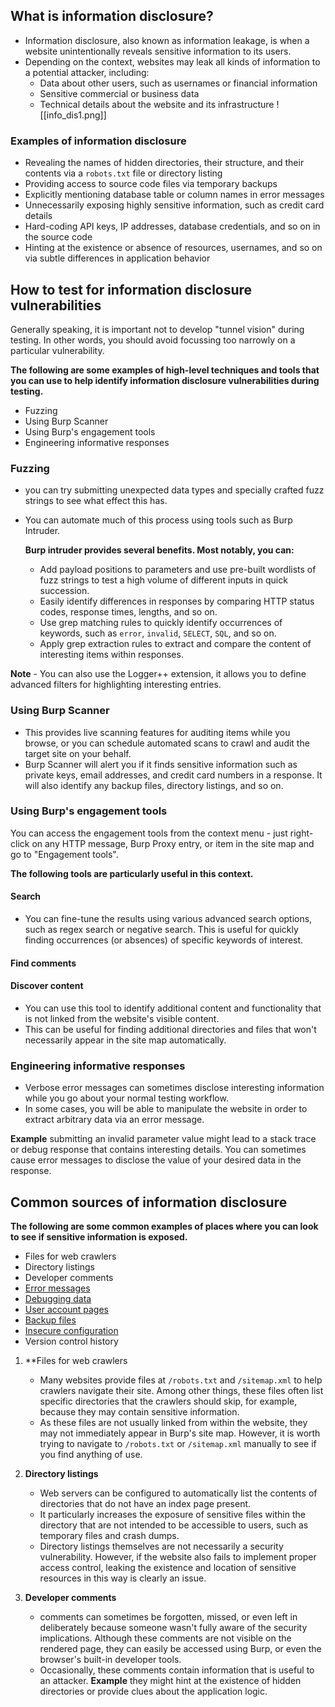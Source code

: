 ## What is information disclosure?
- Information disclosure, also known as information leakage, is when a website unintentionally reveals sensitive information to its users.
- Depending on the context, websites may leak all kinds of information to a potential attacker, including:
	- Data about other users, such as usernames or financial information
	- Sensitive commercial or business data
	- Technical details about the website and its infrastructure
![[info_dis1.png]]

### Examples of information disclosure
- Revealing the names of hidden directories, their structure, and their contents via a `robots.txt` file or directory listing
- Providing access to source code files via temporary backups
- Explicitly mentioning database table or column names in error messages
- Unnecessarily exposing highly sensitive information, such as credit card details
- Hard-coding API keys, IP addresses, database credentials, and so on in the source code
- Hinting at the existence or absence of resources, usernames, and so on via subtle differences in application behavior

## How to test for information disclosure vulnerabilities
Generally speaking, it is important not to develop "tunnel vision" during testing. In other words, you should avoid focussing too narrowly on a particular vulnerability.

**The following are some examples of high-level techniques and tools that you can use to help identify information disclosure vulnerabilities during testing.**
- Fuzzing
- Using Burp Scanner
- Using Burp's engagement tools
- Engineering informative responses

### Fuzzing
- you can try submitting unexpected data types and specially crafted fuzz strings to see what effect this has.
- You can automate much of this process using tools such as Burp Intruder.

	**Burp intruder provides several benefits. Most notably, you can:**
	- Add payload positions to parameters and use pre-built wordlists of fuzz strings to test a high volume of different inputs in quick succession.
	- Easily identify differences in responses by comparing HTTP status codes, response times, lengths, and so on.
	- Use grep matching rules to quickly identify occurrences of keywords, such as `error`, `invalid`, `SELECT`, `SQL`, and so on.
	- Apply grep extraction rules to extract and compare the content of interesting items within responses.

**Note** - 
You can also use the Logger++ extension, it allows you to define advanced filters for highlighting interesting entries.

### Using Burp Scanner
- This provides live scanning features for auditing items while you browse, or you can schedule automated scans to crawl and audit the target site on your behalf.
- Burp Scanner will alert you if it finds sensitive information such as private keys, email addresses, and credit card numbers in a response. It will also identify any backup files, directory listings, and so on.

### Using Burp's engagement tools
You can access the engagement tools from the context menu - just right-click on any HTTP message, Burp Proxy entry, or item in the site map and go to "Engagement tools".

**The following tools are particularly useful in this context.**
#### Search
- You can fine-tune the results using various advanced search options, such as regex search or negative search. This is useful for quickly finding occurrences (or absences) of specific keywords of interest.

#### Find comments

#### Discover content
- You can use this tool to identify additional content and functionality that is not linked from the website's visible content.
- This can be useful for finding additional directories and files that won't necessarily appear in the site map automatically.

### Engineering informative responses
- Verbose error messages can sometimes disclose interesting information while you go about your normal testing workflow.
- In some cases, you will be able to manipulate the website in order to extract arbitrary data via an error message.

**Example**
submitting an invalid parameter value might lead to a stack trace or debug response that contains interesting details. You can sometimes cause error messages to disclose the value of your desired data in the response.

## Common sources of information disclosure
**The following are some common examples of places where you can look to see if sensitive information is exposed.**

- Files for web crawlers
- Directory listings
- Developer comments
- [Error messages](information_disclosure_in_error_messages.md)
- [Debugging data](Information_disclosure_on_debug_page.md)
- [User account pages](user_account_pages.md)
- [Backup files](Source_code_disclosure_via_backup_files.md)
- [Insecure configuration](Insecure_configuration.md)
- Version control history

1. **Files for web crawlers
	- Many websites provide files at `/robots.txt` and `/sitemap.xml` to help crawlers navigate their site. Among other things, these files often list specific directories that the crawlers should skip, for example, because they may contain sensitive information.
	- As these files are not usually linked from within the website, they may not immediately appear in Burp's site map. However, it is worth trying to navigate to `/robots.txt` or `/sitemap.xml` manually to see if you find anything of use.

2. **Directory listings**
	- Web servers can be configured to automatically list the contents of directories that do not have an index page present.
	- It particularly increases the exposure of sensitive files within the directory that are not intended to be accessible to users, such as temporary files and crash dumps.
	- Directory listings themselves are not necessarily a security vulnerability. However, if the website also fails to implement proper access control, leaking the existence and location of sensitive resources in this way is clearly an issue.

3. **Developer comments**
	- comments can sometimes be forgotten, missed, or even left in deliberately because someone wasn't fully aware of the security implications. Although these comments are not visible on the rendered page, they can easily be accessed using Burp, or even the browser's built-in developer tools.
	- Occasionally, these comments contain information that is useful to an attacker.
**Example**
they might hint at the existence of hidden directories or provide clues about the application logic.


